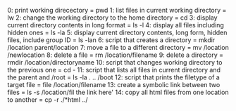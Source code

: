 0: print working direcectory = pwd
1: list files in current working directory = lw
2: change the working directory to the home directory = cd
3: display current directory contents in long format = ls -l
4: display all files including hidden ones = ls -la
5: display current directory contents, long form, hidden files, include group ID = ls -lan
6: script that creates a directory = mkdir /location parent/location
7: move a file to a different directory = mv /location /newlocation
8: delete a file = rm /location/filename
9: delete a directory = rmdir /location/directoryname
10: script that changes working directory to the previous one = cd -
11: script that lists all files in current directory and the parent and /root = ls -la . .. /boot
12: script that prints the filetype of a target file = file /location/filename
13: create a symbolic link between two files = ls -s /location/fil the link here'
14: copy all html files from one location to another = cp -r ./*html ../
